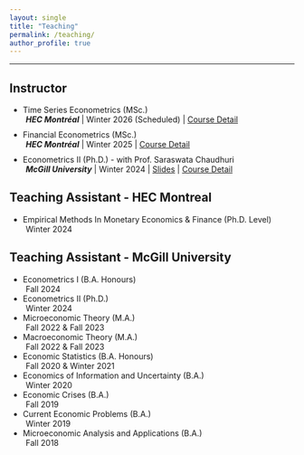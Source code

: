 ```yaml
---
layout: single
title: "Teaching"
permalink: /teaching/
author_profile: true
---
```

---
## Instructor
<ul>
  <li style="margin-bottom: 10px;">Time Series Econometrics (MSc.) 
    <div style="margin-left: 5px;"> <em><b>HEC Montréal</b></em> | Winter 2026 (Scheduled) | <a href="https://www.hec.ca/en/courses/detail/?cours=MATH60837A" target="_blank">Course Detail</a> 
    </div>
  </li>
  
  <li style="margin-bottom: 10px;">Financial Econometrics (MSc.) 
    <div style="margin-left: 5px;"> <em><b>HEC Montréal</b></em> | Winter 2025 | <a href="https://www.hec.ca/en/courses/detail/?cours=MATH60210A" target="_blank">Course Detail</a> 
    </div>
  </li>
  
  <li style="margin-bottom: 10px;">Econometrics II (Ph.D.) - with Prof. Saraswata Chaudhuri
    <div style="margin-left: 5px;"> <em><b>McGill University</b></em> | Winter 2024 | <a href="https://roga11.github.io/gabrielrodriguez.github.io/files/ECON663_EconometricsII_TS_FullSlides.pdf" target="_blank">Slides</a> | <a href="https://www.mcgill.ca/study/2023-2024/fr/courses/econ-663" target="_blank">Course Detail</a> 
    </div>
  </li>
</ul>


## Teaching Assistant - HEC Montreal
<ul>
  <li>Empirical Methods In Monetary Economics & Finance (Ph.D. Level)
    <div style="margin-left: 5px;"> Winter 2024 </div>
  </li>
</ul>

## Teaching Assistant - McGill University
<ul>
  <li>Econometrics I (B.A. Honours)
    <div style="margin-left: 5px;"> Fall 2024 </div>
  </li>
  <li>Econometrics II (Ph.D.)
    <div style="margin-left: 5px;"> Winter 2024 </div>
  </li>
  <li>Microeconomic Theory (M.A.)
    <div style="margin-left: 5px;"> Fall 2022 & Fall 2023 </div>
  </li>
  <li>Macroeconomic Theory (M.A.)
    <div style="margin-left: 5px;"> Fall 2022 & Fall 2023 </div>
  </li>
  <li>Economic Statistics (B.A. Honours)
    <div style="margin-left: 5px;"> Fall 2020 & Winter 2021 </div>
  </li>
  <li>Economics of Information and Uncertainty (B.A.)
    <div style="margin-left: 5px;"> Winter 2020 </div>
  </li>

  <li>Economic Crises (B.A.)
    <div style="margin-left: 5px;"> Fall 2019 </div>
  </li>
  <li>Current Economic Problems (B.A.)
    <div style="margin-left: 5px;"> Winter 2019 </div>
  </li>
  <li>Microeconomic Analysis and Applications (B.A.)
    <div style="margin-left: 5px;"> Fall 2018 </div>
  </li>
</ul>

